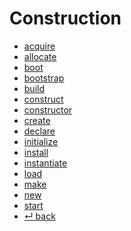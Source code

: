 Construction
======

- [acquire](acquire.md)
- [allocate](allocate.md)
- [boot](boot.md)
- [bootstrap](bootstrap.md)
- [build](build.md)
- [construct](construct.md)
- [constructor](constructor.md)
- [create](create.md)
- [declare](declare.md)
- [initialize](initialize.md)
- [install](install.md)
- [instantiate](instantiate.md)
- [load](load.md)
- [make](make.md)
- [new](new.md)
- [start](start.md)
- [↵ back](../README.md)
